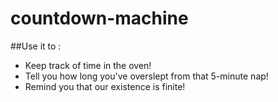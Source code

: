 # countdown-machine

##Use it to :
* Keep track of time in the oven!
* Tell you how long you've overslept from that 5-minute nap!
* Remind you that our existence is finite!
